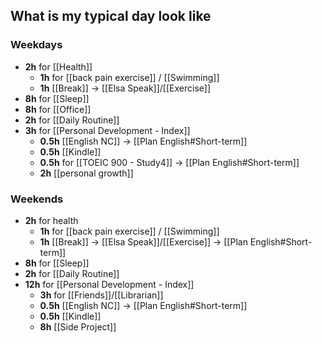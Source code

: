 ## **What is my typical day look like**
### Weekdays 
- **2h** for [[Health]]
	- **1h** for [[back pain exercise]] / [[Swimming]]
	- **1h** [[Break]] -> [[Elsa Speak]]/[[Exercise]]
- **8h** for [[Sleep]]
- **8h** for [[Office]]
- **2h** for [[Daily Routine]]
- **3h** for [[Personal Development - Index]]
	- **0.5h** [[English NC]] -> [[Plan English#Short-term]]
	- **0.5h** [[Kindle]]
	- **0.5h** for [[TOEIC 900 - Study4]] ->  [[Plan English#Short-term]]
	- **2h** [[personal growth]]
### Weekends
- **2h** for health
	- **1h** for [[back pain exercise]] / [[Swimming]]
	- **1h** [[Break]] -> [[Elsa Speak]]/[[Exercise]] -> [[Plan English#Short-term]]
- **8h** for [[Sleep]]
- **2h** for [[Daily Routine]]
- **12h** for [[Personal Development - Index]]
	- **3h** for [[Friends]]/[[Librarian]]
	- **0.5h** [[English NC]] -> [[Plan English#Short-term]]
	- **0.5h** [[Kindle]]
	- **8h** [[Side Project]]